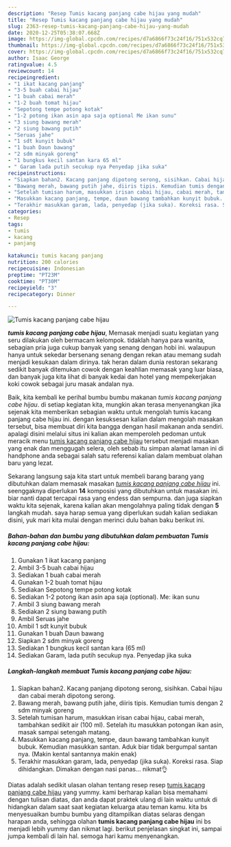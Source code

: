 ```yaml
---
description: "Resep Tumis kacang panjang cabe hijau yang mudah"
title: "Resep Tumis kacang panjang cabe hijau yang mudah"
slug: 2363-resep-tumis-kacang-panjang-cabe-hijau-yang-mudah
date: 2020-12-25T05:38:07.668Z
image: https://img-global.cpcdn.com/recipes/d7a6866f73c24f16/751x532cq70/tumis-kacang-panjang-cabe-hijau-foto-resep-utama.jpg
thumbnail: https://img-global.cpcdn.com/recipes/d7a6866f73c24f16/751x532cq70/tumis-kacang-panjang-cabe-hijau-foto-resep-utama.jpg
cover: https://img-global.cpcdn.com/recipes/d7a6866f73c24f16/751x532cq70/tumis-kacang-panjang-cabe-hijau-foto-resep-utama.jpg
author: Isaac George
ratingvalue: 4.5
reviewcount: 14
recipeingredient:
- "1 ikat kacang panjang"
- "3-5 buah cabai hijau"
- "1 buah cabai merah"
- "1-2 buah tomat hijau"
- "Sepotong tempe potong kotak"
- "1-2 potong ikan asin apa saja optional Me ikan sunu"
- "3 siung bawang merah"
- "2 siung bawang putih"
- "Seruas jahe"
- "1 sdt kunyit bubuk"
- "1 buah Daun bawang"
- "2 sdm minyak goreng"
- "1 bungkus kecil santan kara 65 ml"
- " Garam lada putih secukup nya Penyedap jika suka"
recipeinstructions:
- "Siapkan bahan2. Kacang panjang dipotong serong, sisihkan. Cabai hijau dan cabai merah dipotong serong."
- "Bawang merah, bawang putih jahe, diiris tipis. Kemudian tumis dengan 2 sdm minyak goreng"
- "Setelah tumisan harum, masukkan irisan cabai hijau, cabai merah, tambahkan sedikit air (100 ml). Setelah itu masukkan potongan ikan asin, masak sampai setengah matang."
- "Masukkan kacang panjang, tempe, daun bawang tambahkan kunyit bubuk. Kemudian masukkan santan. Aduk biar tidak bergumpal santan nya. (Makin kental santannya makin enak)"
- "Terakhir masukkan garam, lada, penyedap (jika suka). Koreksi rasa. Siap dihidangkan. Dimakan dengan nasi panas... nikmat👌"
categories:
- Resep
tags:
- tumis
- kacang
- panjang

katakunci: tumis kacang panjang 
nutrition: 200 calories
recipecuisine: Indonesian
preptime: "PT23M"
cooktime: "PT30M"
recipeyield: "3"
recipecategory: Dinner

---
```



![Tumis kacang panjang cabe hijau](https://img-global.cpcdn.com/recipes/d7a6866f73c24f16/751x532cq70/tumis-kacang-panjang-cabe-hijau-foto-resep-utama.jpg)

<b><i>tumis kacang panjang cabe hijau</i></b>, Memasak menjadi suatu kegiatan yang seru dilakukan oleh bermacam kelompok. tidaklah hanya para wanita, sebagian pria juga cukup banyak yang senang dengan hobi ini. walaupun hanya untuk sekedar bersenang senang dengan rekan atau memang sudah menjadi kesukaan dalam dirinya. tak heran dalam dunia restoran sekarang sedikit banyak ditemukan cowok dengan keahlian memasak yang luar biasa, dan banyak juga kita lihat di banyak kedai dan hotel yang mempekerjakan koki cowok sebagai juru masak andalan nya.



Baik, kita kembali ke perihal bumbu bumbu makanan <i>tumis kacang panjang cabe hijau</i>. di setiap kegiatan kita, mungkin akan terasa menyenangkan jika sejenak kita memberikan sebagian waktu untuk mengolah tumis kacang panjang cabe hijau ini. dengan kesuksesan kalian dalam mengolah masakan tersebut, bisa membuat diri kita bangga dengan hasil makanan anda sendiri. apalagi disini melalui situs ini kalian akan memperoleh pedoman untuk meracik menu <u>tumis kacang panjang cabe hijau</u> tersebut menjadi masakan yang enak dan menggugah selera, oleh sebab itu simpan alamat laman ini di handphone anda sebagai salah satu referensi kalian dalam membuat olahan baru yang lezat.


Sekarang langsung saja kita start untuk membeli barang barang yang dibutuhkan dalam memasak masakan <u><i>tumis kacang panjang cabe hijau</i></u> ini. seenggaknya diperlukan <b>14</b> komposisi yang dibutuhkan untuk masakan ini. biar nanti dapat tercapai rasa yang endess dan sempurna. dan juga siapkan waktu kita sejenak, karena kalian akan mengolahnya paling tidak dengan <b>5</b> langkah mudah. saya harap semua yang diperlukan sudah kalian sediakan disini, yuk mari kita mulai dengan merinci dulu bahan baku berikut ini.

<!--inarticleads1-->

##### Bahan-bahan dan bumbu yang dibutuhkan dalam pembuatan Tumis kacang panjang cabe hijau:

1. Gunakan 1 ikat kacang panjang
1. Ambil 3-5 buah cabai hijau
1. Sediakan 1 buah cabai merah
1. Gunakan 1-2 buah tomat hijau
1. Sediakan Sepotong tempe potong kotak
1. Sediakan 1-2 potong ikan asin apa saja (optional). Me: ikan sunu
1. Ambil 3 siung bawang merah
1. Sediakan 2 siung bawang putih
1. Ambil Seruas jahe
1. Ambil 1 sdt kunyit bubuk
1. Gunakan 1 buah Daun bawang
1. Siapkan 2 sdm minyak goreng
1. Sediakan 1 bungkus kecil santan kara (65 ml)
1. Sediakan  Garam, lada putih secukup nya. Penyedap jika suka




<!--inarticleads2-->

##### Langkah-langkah membuat Tumis kacang panjang cabe hijau:

1. Siapkan bahan2. Kacang panjang dipotong serong, sisihkan. Cabai hijau dan cabai merah dipotong serong.
1. Bawang merah, bawang putih jahe, diiris tipis. Kemudian tumis dengan 2 sdm minyak goreng
1. Setelah tumisan harum, masukkan irisan cabai hijau, cabai merah, tambahkan sedikit air (100 ml). Setelah itu masukkan potongan ikan asin, masak sampai setengah matang.
1. Masukkan kacang panjang, tempe, daun bawang tambahkan kunyit bubuk. Kemudian masukkan santan. Aduk biar tidak bergumpal santan nya. (Makin kental santannya makin enak)
1. Terakhir masukkan garam, lada, penyedap (jika suka). Koreksi rasa. Siap dihidangkan. Dimakan dengan nasi panas... nikmat👌




Diatas adalah sedikit ulasan olahan tentang resep resep <u>tumis kacang panjang cabe hijau</u> yang yummy. kami berharap kalian bisa memahami dengan tulisan diatas, dan anda dapat praktek ulang di lain waktu untuk di hidangkan dalam saat saat kegiatan keluarga atau teman kamu. kita bs menyesuaikan bumbu bumbu yang ditampilkan diatas selaras dengan harapan anda, sehingga olahan <b>tumis kacang panjang cabe hijau</b> ini bs menjadi lebih yummy dan nikmat lagi. berikut penjelasan singkat ini, sampai jumpa kembali di lain hal. semoga hari kamu menyenangkan.
